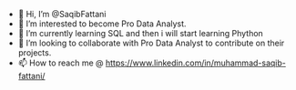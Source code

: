 - 👋 Hi, I’m @SaqibFattani
- 👀 I’m interested to become Pro Data Analyst.
- 🌱 I’m currently learning SQL and then i will start learning Phython
- 💞️ I’m looking to collaborate with Pro Data Analyst to contribute on their projects.
- 📫 How to reach me @ https://www.linkedin.com/in/muhammad-saqib-fattani/

<!---
saqib-fattani/saqib-fattani is a ✨ special ✨ repository because its `README.md` (this file) appears on your GitHub profile.
You can click the Preview link to take a look at your changes.
--->
